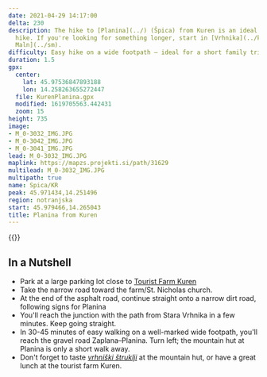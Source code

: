 ```yaml
---
date: 2021-04-29 14:17:00
delta: 230
description: The hike to [Planina](../) (Špica) from Kuren is an ideal weekend family
  hike. If you're looking for something longer, start in [Vrhnika](../kv) or at [Star
  Maln](../sm).
difficulty: Easy hike on a wide footpath – ideal for a short family trip
duration: 1.5
gpx:
  center:
    lat: 45.97536847893188
    lon: 14.258263655272447
  file: KurenPlanina.gpx
  modified: 1619705563.442431
  zoom: 15
height: 735
image:
- M_0-3032_IMG.JPG
- M_0-3042_IMG.JPG
- M_0-3041_IMG.JPG
lead: M_0-3032_IMG.JPG
maplink: https://mapzs.projekti.si/path/31629
multilead: M_0-3032_IMG.JPG
multipath: true
name: Spica/KR
peak: 45.971434,14.251496
region: notranjska
start: 45.979466,14.265043
title: Planina from Kuren
---
```

{{<hike-details description="yes">}}

## In a Nutshell

* Park at a large parking lot close to [Tourist Farm Kuren](https://prfigarji.si/)
* Take the narrow road toward the farm/St. Nicholas church.
* At the end of the asphalt road, continue straight onto a narrow dirt road, following signs for Planina
* You'll reach the junction with the path from Stara Vrhnika in a few minutes. Keep going straight.
* In 30-45 minutes of easy walking on a well-marked wide footpath, you'll reach the gravel road Zaplana–Planina. Turn left; the mountain hut at Planina is only a short walk away.
* Don't forget to taste *[vrhniški štruklji](https://www.visitvrhnika.si/en/vrhnika/worthy-of-attention/rolled-prune-dumplings)* at the mountain hut, or have a great lunch at the tourist farm Kuren.
